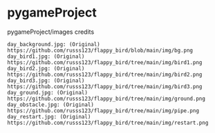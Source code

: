 # pygameProject

pygameProject/images credits

    day_background.jpg: (Original) https://github.com/russs123/flappy_bird/blob/main/img/bg.png
    day_bird1.jpg: (Original) https://github.com/russs123/flappy_bird/tree/main/img/bird1.png
    day_bird2.jpg: (Original) https://github.com/russs123/flappy_bird/tree/main/img/bird2.png
    day_bird3.jpg: (Original) https://github.com/russs123/flappy_bird/tree/main/img/bird3.png
    day_ground.jpg: (Original) https://github.com/russs123/flappy_bird/tree/main/img/ground.png
    day_obstacle.jpg: (Original) https://github.com/russs123/flappy_bird/tree/main/img/pipe.png
    day_restart.jpg: (Original) https://github.com/russs123/flappy_bird/tree/main/img/restart.png